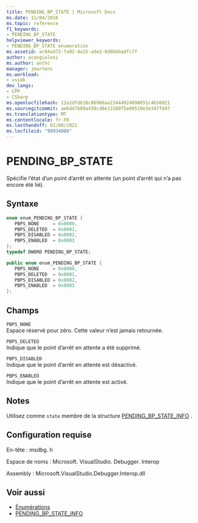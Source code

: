 ```yaml
---
title: PENDING_BP_STATE | Microsoft Docs
ms.date: 11/04/2016
ms.topic: reference
f1_keywords:
- PENDING_BP_STATE
helpviewer_keywords:
- PENDING_BP_STATE enumeration
ms.assetid: ac04ad72-fa92-4a15-ade2-0d0bbbadfc7f
author: acangialosi
ms.author: anthc
manager: jmartens
ms.workload:
- vssdk
dev_langs:
- CPP
- CSharp
ms.openlocfilehash: 12a1dfd610c86966aa22444924098051c4b50d21
ms.sourcegitcommit: ae6d47b09a439cd0e13180f5e89510e3e347fd47
ms.translationtype: MT
ms.contentlocale: fr-FR
ms.lasthandoff: 02/08/2021
ms.locfileid: "99934088"
---
```

# <a name="pending_bp_state"></a>PENDING_BP_STATE
Spécifie l’état d’un point d’arrêt en attente (un point d’arrêt qui n’a pas encore été lié).

## <a name="syntax"></a>Syntaxe

```cpp
enum enum_PENDING_BP_STATE { 
   PBPS_NONE     = 0x0000,
   PBPS_DELETED  = 0x0001,
   PBPS_DISABLED = 0x0002,
   PBPS_ENABLED  = 0x0003
};
typedef DWORD PENDING_BP_STATE;
```

```csharp
public enum enum_PENDING_BP_STATE { 
   PBPS_NONE     = 0x0000,
   PBPS_DELETED  = 0x0001,
   PBPS_DISABLED = 0x0002,
   PBPS_ENABLED  = 0x0003
};
```

## <a name="fields"></a>Champs
 `PBPS_NONE`\
 Espace réservé pour zéro. Cette valeur n’est jamais retournée.

 `PBPS_DELETED`\
 Indique que le point d’arrêt en attente a été supprimé.

 `PBPS_DISABLED`\
 Indique que le point d’arrêt en attente est désactivé.

 `PBPS_ENABLED`\
 Indique que le point d’arrêt en attente est activé.

## <a name="remarks"></a>Notes
 Utilisez comme `state` membre de la structure [PENDING_BP_STATE_INFO](../../../extensibility/debugger/reference/pending-bp-state-info.md) .

## <a name="requirements"></a>Configuration requise
 En-tête : msdbg. h

 Espace de noms : Microsoft. VisualStudio. Debugger. Interop

 Assembly : Microsoft.VisualStudio.Debugger.Interop.dll

## <a name="see-also"></a>Voir aussi
- [Énumérations](../../../extensibility/debugger/reference/enumerations-visual-studio-debugging.md)
- [PENDING_BP_STATE_INFO](../../../extensibility/debugger/reference/pending-bp-state-info.md)
